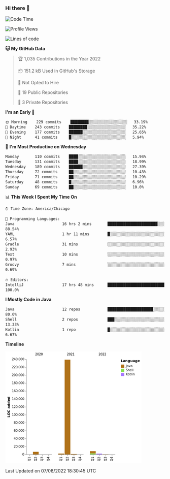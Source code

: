 ### Hi there 👋


<!--START_SECTION:waka-->
![Code Time](http://img.shields.io/badge/Code%20Time-2%2C450%20hrs%2043%20mins-blue)

![Profile Views](http://img.shields.io/badge/Profile%20Views-3-blue)

![Lines of code](https://img.shields.io/badge/From%20Hello%20World%20I%27ve%20Written-259%20Thousand%20lines%20of%20code-blue)

**🐱 My GitHub Data** 

> 🏆 1,035 Contributions in the Year 2022
 > 
> 📦 151.2 kB Used in GitHub's Storage 
 > 
> 🚫 Not Opted to Hire
 > 
> 📜 19 Public Repositories 
 > 
> 🔑 3 Private Repositories  
 > 
**I'm an Early 🐤** 

```text
🌞 Morning    229 commits    ████████░░░░░░░░░░░░░░░░░   33.19% 
🌆 Daytime    243 commits    ████████░░░░░░░░░░░░░░░░░   35.22% 
🌃 Evening    177 commits    ██████░░░░░░░░░░░░░░░░░░░   25.65% 
🌙 Night      41 commits     █░░░░░░░░░░░░░░░░░░░░░░░░   5.94%

```
📅 **I'm Most Productive on Wednesday** 

```text
Monday       110 commits    ████░░░░░░░░░░░░░░░░░░░░░   15.94% 
Tuesday      131 commits    ████░░░░░░░░░░░░░░░░░░░░░   18.99% 
Wednesday    189 commits    ██████░░░░░░░░░░░░░░░░░░░   27.39% 
Thursday     72 commits     ██░░░░░░░░░░░░░░░░░░░░░░░   10.43% 
Friday       71 commits     ██░░░░░░░░░░░░░░░░░░░░░░░   10.29% 
Saturday     48 commits     █░░░░░░░░░░░░░░░░░░░░░░░░   6.96% 
Sunday       69 commits     ██░░░░░░░░░░░░░░░░░░░░░░░   10.0%

```


📊 **This Week I Spent My Time On** 

```text
⌚︎ Time Zone: America/Chicago

💬 Programming Languages: 
Java                     16 hrs 2 mins       ██████████████████████░░░   88.54% 
YAML                     1 hr 11 mins        █░░░░░░░░░░░░░░░░░░░░░░░░   6.57% 
Gradle                   31 mins             ░░░░░░░░░░░░░░░░░░░░░░░░░   2.93% 
Text                     10 mins             ░░░░░░░░░░░░░░░░░░░░░░░░░   0.97% 
Groovy                   7 mins              ░░░░░░░░░░░░░░░░░░░░░░░░░   0.69%

🔥 Editors: 
IntelliJ                 17 hrs 48 mins      █████████████████████████   100.0%

```

**I Mostly Code in Java** 

```text
Java                     12 repos            ████████████████████░░░░░   80.0% 
Shell                    2 repos             ███░░░░░░░░░░░░░░░░░░░░░░   13.33% 
Kotlin                   1 repo              █░░░░░░░░░░░░░░░░░░░░░░░░   6.67%

```


**Timeline**

![Chart not found](https://raw.githubusercontent.com/powercasgamer/powercasgamer/master/charts/bar_graph.png) 


 Last Updated on 07/08/2022 18:30:45 UTC
<!--END_SECTION:waka-->
